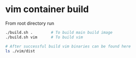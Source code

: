 # vim container build

From root directory run
```bash
./build.sh .        # To build main build image
./build.sh vim      # To build vim

# After successful build vim binaries can be found here
ls ./vim/dist
```

